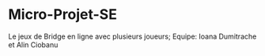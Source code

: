 # Micro-Projet-SE
Le jeux de Bridge en ligne avec plusieurs joueurs; Equipe: Ioana Dumitrache et Alin Ciobanu
